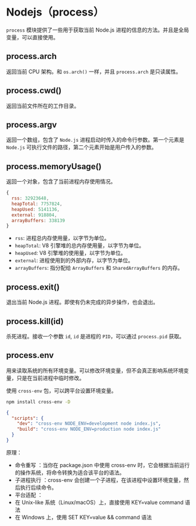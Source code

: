 # Nodejs（process）

`process` 模块提供了一些用于获取当前 Node.js 进程的信息的方法。并且是全局变量，可以直接使用。

## process.arch

返回当前 CPU 架构。和 `os.arch()` 一样，并且 `process.arch` 是只读属性。

## process.cwd()

返回当前文件所在的工作目录。

## process.argv

返回一个数组，包含了 `Node.js` 进程启动时传入的命令行参数。第一个元素是 `Node.js` 可执行文件的路径，第二个元素开始是用户传入的参数。

## process.memoryUsage()

返回一个对象，包含了当前进程内存使用情况。

```javascript
{
  rss: 32923648,
  heapTotal: 7757824,
  heapUsed: 5141136,
  external: 918804,
  arrayBuffers: 338139
}
```

- `rss`: 进程总内存使用量，以字节为单位。
- `heapTotal`: V8 引擎堆的总内存使用量，以字节为单位。
- `heapUsed`: V8 引擎堆的使用量，以字节为单位。
- `external`: 进程使用到的外部内存，以字节为单位。
- `arrayBuffers`: 指分配给 `ArrayBuffers` 和 `SharedArrayBuffers` 的内存。

## process.exit()

退出当前 Node.js 进程。即使有仍未完成的异步操作，也会退出。

## process.kill(id)

杀死进程。接收一个参数 `id`, `id` 是进程的 `PID`，可以通过 `process.pid` 获取。

## process.env

用来读取系统的所有环境变量。可以修改环境变量，但不会真正影响系统环境变量，只是在当前进程中临时修改。

使用 `cross-env` 包，可以跨平台设置环境变量。

```bash
npm install cross-env -D
```

```json
{
  "scripts": {
    "dev": "cross-env NODE_ENV=development node index.js",
    "build": "cross-env NODE_ENV=production node index.js"
  }
}
```

原理：

- 命令重写 ​​：当你在 package.json 中使用 cross-env 时，它会根据当前运行的操作系统，将命令转换为适合该平台的语法。
- 子进程执行 ​​：cross-env 会创建一个子进程，在该进程中设置环境变量，然后执行后续命令。
- 平台适配 ​​：
- 在 Unix-like 系统（Linux/macOS）上，直接使用 KEY=value command 语法
- 在 Windows 上，使用 SET KEY=value && command 语法
